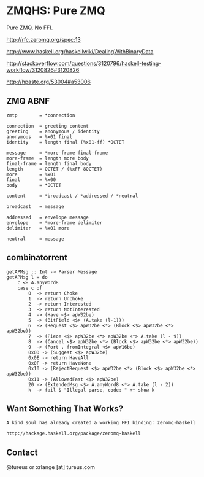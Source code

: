 ZMQHS: Pure ZMQ
===============

Pure ZMQ. No FFI.

  http://rfc.zeromq.org/spec:13

  http://www.haskell.org/haskellwiki/DealingWithBinaryData

  http://stackoverflow.com/questions/3120796/haskell-testing-workflow/3120826#3120826

http://hpaste.org/53004#a53006

ZMQ ABNF
--------

    zmtp        = *connection
    
    connection  = greeting content
    greeting    = anonymous / identity
    anonymous   = %x01 final
    identity    = length final (%x01-ff) *OCTET
    
    message     = *more-frame final-frame
    more-frame  = length more body
    final-frame = length final body
    length      = OCTET / (%xFF 8OCTET)
    more        = %x01
    final       = %x00
    body        = *OCTET
    
    content     = *broadcast / *addressed / *neutral
    
    broadcast   = message
    
    addressed   = envelope message
    envelope    = *more-frame delimiter
    delimiter   = %x01 more
    
    neutral     = message

combinatorrent
--------------

    getAPMsg :: Int -> Parser Message
    getAPMsg l = do
        c <- A.anyWord8
        case c of
            0  -> return Choke
            1  -> return Unchoke
            2  -> return Interested
            3  -> return NotInterested
            4  -> (Have <$> apW32be)
            5  -> (BitField <$> (A.take (l-1)))
            6  -> (Request <$> apW32be <*> (Block <$> apW32be <*> apW32be))
            7  -> (Piece <$> apW32be <*> apW32be <*> A.take (l - 9))
            8  -> (Cancel <$> apW32be <*> (Block <$> apW32be <*> apW32be))
            9  -> (Port . fromIntegral <$> apW16be)
            0x0D -> (Suggest <$> apW32be)
            0x0E -> return HaveAll
            0x0F -> return HaveNone
            0x10 -> (RejectRequest <$> apW32be <*> (Block <$> apW32be <*> apW32be))
            0x11 -> (AllowedFast <$> apW32be)
            20 -> (ExtendedMsg <$> A.anyWord8 <*> A.take (l - 2))
            k  -> fail $ "Illegal parse, code: " ++ show k

Want Something That Works?
--------------------------

    A kind soul has already created a working FFI binding: zeromq-haskell

    http://hackage.haskell.org/package/zeromq-haskell

Contact
-------

@tureus or xrlange [at] tureus.com
